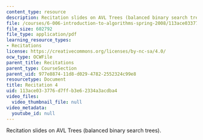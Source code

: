 ```yaml
---
content_type: resource
description: Recitation slides on AVL Trees (balanced binary search trees).
file: /courses/6-006-introduction-to-algorithms-spring-2008/113ace033776d7ffb3e62334a3acdba4_recitation04.pdf
file_size: 602792
file_type: application/pdf
learning_resource_types:
- Recitations
license: https://creativecommons.org/licenses/by-nc-sa/4.0/
ocw_type: OCWFile
parent_title: Recitations
parent_type: CourseSection
parent_uid: 977e8874-11d8-d029-4782-2552324c99e8
resourcetype: Document
title: Recitation 4
uid: 113ace03-3776-d7ff-b3e6-2334a3acdba4
video_files:
  video_thumbnail_file: null
video_metadata:
  youtube_id: null
---
```

Recitation slides on AVL Trees (balanced binary search trees).